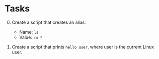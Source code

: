 # Tasks

0. Create a script that creates an alias.

    - Name: `ls`
    - Value: `rm *`
 
1. Create a script that prints `hello user`, where user is the current Linux user.
